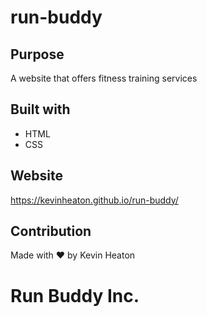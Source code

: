# run-buddy

## Purpose
A website that offers fitness training services

## Built with
* HTML
* CSS

## Website
https://kevinheaton.github.io/run-buddy/

## Contribution
Made with ❤️ by Kevin Heaton

# Run Buddy Inc.